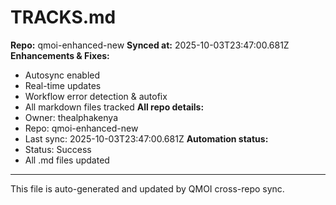 # TRACKS.md

**Repo:** qmoi-enhanced-new
**Synced at:** 2025-10-03T23:47:00.681Z
**Enhancements & Fixes:**
- Autosync enabled
- Real-time updates
- Workflow error detection & autofix
- All markdown files tracked
**All repo details:**
- Owner: thealphakenya
- Repo: qmoi-enhanced-new
- Last sync: 2025-10-03T23:47:00.681Z
**Automation status:**
- Status: Success
- All .md files updated
---
This file is auto-generated and updated by QMOI cross-repo sync.
